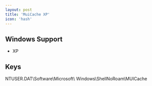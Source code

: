 ```yaml
---
layout: post
title: 'MuiCache XP'
icon: 'hash'
---
```


## Windows Support

- XP



## Keys

NTUSER.DAT\Software\Microsoft\ Windows\ShellNoRoam\MUICache

